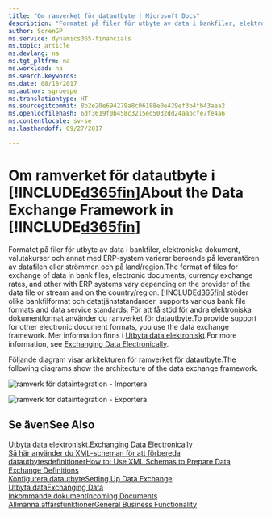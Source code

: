 ```yaml
---
title: "Om ramverket för datautbyte | Microsoft Docs"
description: "Formatet på filer för utbyte av data i bankfiler, elektroniska dokument, valutakurser och annat med ERP-system varierar beroende på leverantören av datafilen eller strömmen och på land/region."
author: SorenGP
ms.service: dynamics365-financials
ms.topic: article
ms.devlang: na
ms.tgt_pltfrm: na
ms.workload: na
ms.search.keywords: 
ms.date: 08/18/2017
ms.author: sgroespe
ms.translationtype: HT
ms.sourcegitcommit: 8b2e20e694279a8c06188e0e429ef3b4fb43aea2
ms.openlocfilehash: 6df3619f0b458c3215ed5032dd24aabcfe7fe4a6
ms.contentlocale: sv-se
ms.lasthandoff: 09/27/2017

---
```

# <a name="about-the-data-exchange-framework-in-included365finincludesd365finmdmd"></a><span data-ttu-id="5d001-103">Om ramverket för datautbyte i [!INCLUDE[d365fin](includes/d365fin_md.md)]</span><span class="sxs-lookup"><span data-stu-id="5d001-103">About the Data Exchange Framework in [!INCLUDE[d365fin](includes/d365fin_md.md)]</span></span>
<span data-ttu-id="5d001-104">Formatet på filer för utbyte av data i bankfiler, elektroniska dokument, valutakurser och annat med ERP-system varierar beroende på leverantören av datafilen eller strömmen och på land/region.</span><span class="sxs-lookup"><span data-stu-id="5d001-104">The format of files for exchange of data in bank files, electronic documents, currency exchange rates, and other with ERP systems vary depending on the provider of the data file or stream and on the country/region.</span></span> [!INCLUDE[d365fin](includes/d365fin_md.md)]<span data-ttu-id="5d001-105"> stöder olika bankfilformat och datatjänststandarder.</span><span class="sxs-lookup"><span data-stu-id="5d001-105"> supports various bank file formats and data service standards.</span></span> <span data-ttu-id="5d001-106">För att få stöd för andra elektroniska dokumentformat använder du ramverket för datautbyte.</span><span class="sxs-lookup"><span data-stu-id="5d001-106">To provide support for other electronic document formats, you use the data exchange framework.</span></span> <span data-ttu-id="5d001-107">Mer information finns i [Utbyta data elektroniskt](across-data-exchange.md).</span><span class="sxs-lookup"><span data-stu-id="5d001-107">For more information, see [Exchanging Data Electronically](across-data-exchange.md).</span></span>    

 <span data-ttu-id="5d001-108">Följande diagram visar arkitekturen för ramverket för datautbyte.</span><span class="sxs-lookup"><span data-stu-id="5d001-108">The following diagrams show the architecture of the data exchange framework.</span></span>  

 ![ramverk för dataintegration &#45; Importera](media/across-data-exchange/dataexchangeframework_import.png)  

 ![ramverk för dataintegration &#45; Exportera](media/across-data-exchange/dataexchangeframework_export.png)  

## <a name="see-also"></a><span data-ttu-id="5d001-111">Se även</span><span class="sxs-lookup"><span data-stu-id="5d001-111">See Also</span></span>  
<span data-ttu-id="5d001-112">[Utbyta data elektroniskt](across-data-exchange.md).</span><span class="sxs-lookup"><span data-stu-id="5d001-112">[Exchanging Data Electronically](across-data-exchange.md)</span></span>  
[<span data-ttu-id="5d001-113">Så här använder du XML-scheman för att förbereda datautbytesdefinitioner</span><span class="sxs-lookup"><span data-stu-id="5d001-113">How to: Use XML Schemas to Prepare Data Exchange Definitions</span></span>](across-how-to-use-xml-schemas-to-prepare-data-exchange-definitions.md)  
[<span data-ttu-id="5d001-114">Konfigurera datautbyte</span><span class="sxs-lookup"><span data-stu-id="5d001-114">Setting Up Data Exchange</span></span>](across-set-up-data-exchange.md)  
[<span data-ttu-id="5d001-115">Utbyta data</span><span class="sxs-lookup"><span data-stu-id="5d001-115">Exchanging Data</span></span>](across-exchange-data.md)  
[<span data-ttu-id="5d001-116">Inkommande dokument</span><span class="sxs-lookup"><span data-stu-id="5d001-116">Incoming Documents</span></span>](across-income-documents.md)  
[<span data-ttu-id="5d001-117">Allmänna affärsfunktioner</span><span class="sxs-lookup"><span data-stu-id="5d001-117">General Business Functionality</span></span>](ui-across-business-areas.md)  


